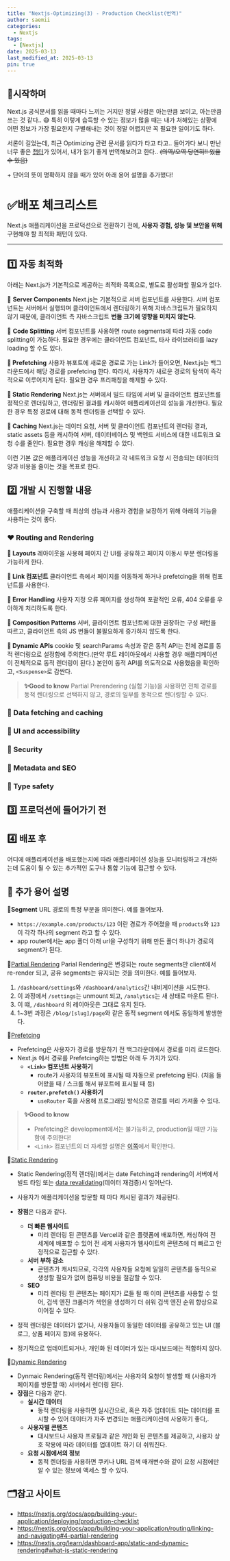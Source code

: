 ```yaml
---
title: "Nextjs-Optimizing(3) - Production Checklist(번역)"
author: saemii
categories:
  - Nextjs
tags:
  - [Nextjs]
date: 2025-03-13
last_modified_at: 2025-03-13
pin: true
---
```


## 📌시작하며

Next.js 공식문서를 읽을 때마다 느끼는 거지만 정말 사람은 아는만큼 보이고, 아는만큼 쓰는 것 같다.. 😅 특히 이렇게 습득할 수 있는 정보가 많을 때는 내가 처해있는 상황에 어떤 정보가 가장 필요한지 구별해내는 것이 정말 어렵지만 꼭 필요한 일이기도 하다.

서론이 길었는데, 최근 Optimizing 관련 문서를 읽다가 타고 타고.. 들어가다 보니 만난 너무 좋은 [챕터](https://nextjs.org/docs/app/building-your-application/deploying/production-checklist)가 있어서, 내가 읽기 좋게 번역해보려고 한다.. ~~(의역/오역 당연히!! 있을 수 있음)~~

\+ 단어의 뜻이 명확하지 않을 때가 있어 아래 용어 설명을 추가했다!

# ✅배포 체크리스트

Next.js 애플리케이션을 프로덕션으로 전환하기 전에, **사용자 경험, 성능 및 보안을 위해** 구현해야 할 최적화 패턴이 있다.

---

## 1️⃣ 자동 최적화

아래는 Next.js가 기본적으로 제공하는 최적화 목록으로, 별도로 활성화할 필요가 없다.

🔹 **Server Components**
Next.js는 기본적으로 서버 컴포넌트를 사용한다. 서버 컴포넌트는 서버에서 실행되며 클라이언트에서 렌더링하기 위해 자바스크립트가 필요하지 않기 때문에, 클라이언트 측 자바스크립트 **번들 크기에 영향을 미치지 않는다.**

🔹 **Code Splitting**
서버 컴포넌트를 사용하면 route segments에 따라 자동 code splitting이 가능하다. 필요한 경우에는 클라이언트 컴포넌트, 타사 라이브러리를 lazy loading 할 수도 있다.

**🔹 Prefetching**
사용자 뷰포트에 새로운 경로로 가는 Link가 들어오면, Next.js는 백그라운드에서 해당 경로를 prefetcing 한다. 따라서, 사용자가 새로운 경로의 탐색이 즉각적으로 이루어지게 된다. 필요한 경우 프리패칭을 해제할 수 있다.

**🔹 Static Rendering**
Next.js는 서버에서 빌드 타임에 서버 및 클라이언트 컴포넌트를 정적으로 렌더링하고, 렌더링된 결과를 캐시하여 애플리케이션의 성능을 개선한다. 필요한 경우 특정 경로에 대해 동적 렌더링을 선택할 수 있다.

**🔹 Caching**
Next.js는 데이터 요청, 서버 및 클라이언트 컴포넌트의 렌더링 결과, static assets 등을 캐시하여 서버, 데이터베이스 및 백엔드 서비스에 대한 네트워크 요청 수를 줄인다. 필요한 경우 캐싱을 해제할 수 았다.

이런 기본 값은 애플리케이션 성능을 개선하고 각 네트워크 요청 시 전송되는 데이터의 양과 비용을 줄이는 것을 목표로 한다.

## 2️⃣ 개발 시 진행할 내용

애플리케이션을 구축할 때 최상의 성능과 사용자 경험을 보장하기 위해 아래의 기능을 사용하는 것이 좋다.

### ❤ Routing and Rendering

**🔹 Layouts**
레아이웃을 사용해 페이지 간 UI를 공유하고 페이지 이동시 부분 렌더링을 가능하게 한다.

**🔹 Link 컴포넌트**
클라이언트 측에서 페이지를 이동하게 하거나 prefetcing을 위해 <Link> 컴포넌트를 사용한다.

**🔹 Error Handling**
사용자 지정 오류 페이지를 생성하여 포괄적인 오류, 404 오류를 우아하게 처리하도록 한다.

**🔹 Composition Patterns**
서버, 클라이언트 컴포넌트에 대한 권장하는 구성 패턴을 따르고, 클라이언트 측의 JS 번들이 불필요하게 증가하지 않도록 한다.

**🔹 Dynamic APIs**
cookie 및 searchParams 속성과 같은 동적 API는 전체 경로를 동적 렌더링으로 설정함에 주의한다.(만약 루트 레이아웃에서 사용할 경우 애플리케이션이 전체적으로 동적 렌더링이 된다.)
본인이 동적 API를 의도적으로 사용했음을 확인하고, `<Suspense>`로 감싼다.

> **✨Good to know**
> Partial Prerendering (실험 기능)을 사용하면 전체 경로를 동적 렌더링으로 선택하지 않고, 경로의 일부를 동적으로 렌더링할 수 있다.

### 🧡 Data fetching and caching

### 💛 UI and accessibility

### 💚 Security

### 💙 Metadata and SEO

### 💜 Type safety

## 3️⃣ 프로덕션에 들어가기 전

## 4️⃣ 배포 후

어디에 애플리케이션을 배포했는지에 따라 애플리케이션 성능을 모니터링하고 개선하는데 도움이 될 수 있는 추가적인 도구나 통합 기능에 접근할 수 있다.

## 👀 추가 용어 설명

🔸**Segment**
URL 경로의 특정 부분을 의미한다. 예를 들어보자.

- `https://example.com/products/123` 이란 경로가 주어졌을 때 `products`와 `123`이 각각 하나의 segment 라고 할 수 있다.
- app router에서는 app 폴더 아래 url을 구성하기 위해 만든 폴더 하나가 경로의 segment가 된다.

🔸[Partial Rendering](https://nextjs.org/docs/app/building-your-application/routing/linking-and-navigating#4-partial-rendering)
Parial Rendering은 변경되는 route segments만 client에서 re-render 되고, 공유 segments는 유지되는 것을 의미한다. 예를 들어보자.

1. `/dashboard/settings`와 `/dashboard/analytics`간 내비게이션을 시도한다.
2. 이 과정에서 `/settings`는 unmount 되고, `/analytics`는 새 상태로 마운트 된다.
3. 이 떄, `/dashboard` 의 레이아웃은 그대로 유지 된다.
4. 1~3번 과정은 `/blog/[slug]/page`와 같은 동적 segment 에서도 동일하게 발생한다.

🔸[Prefetcing](https://nextjs.org/docs/app/building-your-application/routing/linking-and-navigating#2-prefetching)

- Prefetcing은 사용자가 경로를 방문하기 전 백그라운데에서 경로를 미리 로드한다.
- Next.js 에서 경로를 Prefetcing하는 방법은 아래 두 가지가 있다.
  - **`<Link>` 컴포넌트 사용하기**
    - route가 사용자의 뷰포트에 표시될 때 자동으로 prefetcing 된다. (처음 들어왔을 때 / 스크롤 해서 뷰포트에 표시될 때 등)
  - **`router.prefetch()` 사용하기**
    - `useRouter` 훅을 사용해 프로그래밍 방식으로 경로를 미리 가져올 수 있다.

> **✨Good to know**
>
> - Prefetcing은 development에서는 불가능하고, production일 때만 가능함에 주의한다!
> - `<Link>` 컴포넌트의 더 자세할 설명은 [이쪽](https://nextjs.org/docs/app/api-reference/components/link)에서 확인한다.

🔸[Static Rendering](https://nextjs.org/learn/dashboard-app/static-and-dynamic-rendering#what-is-static-rendering)

- Static Rendering(정적 렌더링)에서는 date Fetching과 rendering이 서버에서 빌드 타임 또는 [data revalidating](https://nextjs.org/docs/app/building-your-application/data-fetching/fetching)(데이터 재검증)시 일어난다.
- 사용자가 애플리케이션을 방문할 때 마다 캐시된 결과가 제공된다.
- **장점**은 다음과 같다.

  - **더 빠른 웹사이트**
    - 미리 렌더링 된 콘텐츠를 Vercel과 같은 플랫폼에 배포하면, 캐싱하여 전 세계에 배포할 수 있어 전 세계 사용자가 웹사이트의 콘텐츠에 더 빠르고 안정적으로 접근할 수 있다.
  - **서버 부하 감소**
    - 콘텐츠가 캐시되므로, 각각의 사용자들 요청에 일일히 콘텐츠를 동적으로 생성할 필요가 없어 컴퓨팅 비용을 절감할 수 있다.
  - **SEO**
    - 미리 렌더링 된 콘텐츠는 페이지가 로들 될 때 이미 콘텐츠를 사용할 수 있어, 검색 엔진 크롤러가 색인을 생성하기 더 쉬워 검색 엔진 순위 향상으로 이어질 수 있다.

- 정적 렌더링은 데이터가 없거나, 사용자들이 동일한 데이터를 공유하고 있는 UI (블로그, 상품 페이지 등)에 유용하다.
- 정기적으로 업데이트되거나, 개인화 된 데이터가 있는 대시보드에는 적합하지 않다.

🔸[Dynamic Rendering](https://nextjs.org/learn/dashboard-app/static-and-dynamic-rendering#what-is-dynamic-rendering)

- Dynmaic Rendering(동적 렌더링)에서는 사용자의 요청이 발생할 때 (사용자가 페이지를 방문할 때) 서버에서 렌더링 된다.
- **장점**은 다음과 같다.
  - **실시간 데이터**
    - 동적 렌더링을 사용하면 실시간으로, 혹은 자주 업데이트 되는 데이터를 표시할 수 있어 데이터가 자주 변경되는 애플리케이션에 사용하기 좋다,.
  - **사용자별 콘텐츠**
    - 대시보드나 사용자 프로필과 같은 개인화 된 콘텐츠를 제공하고, 사용자 상호 작용에 따라 데이터를 업데이트 하기 더 쉬워진다.
  - **요청 시점에서의 정보**
    - 동적 렌더링을 사용하면 쿠키나 URL 검색 매개변수와 같이 요청 시점에만 알 수 있는 정보에 액세스 할 수 있다.

## 🗂️참고 사이트

- <https://nextjs.org/docs/app/building-your-application/deploying/production-checklist>
- <https://nextjs.org/docs/app/building-your-application/routing/linking-and-navigating#4-partial-rendering>
- <https://nextjs.org/learn/dashboard-app/static-and-dynamic-rendering#what-is-static-rendering>

